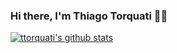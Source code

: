 ### Hi there, I'm Thiago Torquati 🤘🏽

[![ttorquati's github stats](https://github-readme-stats.vercel.app/api?username=ttorquati&count_private=true&show_icons=true)](https://github.com/ttorquati/github-readme-stats)
